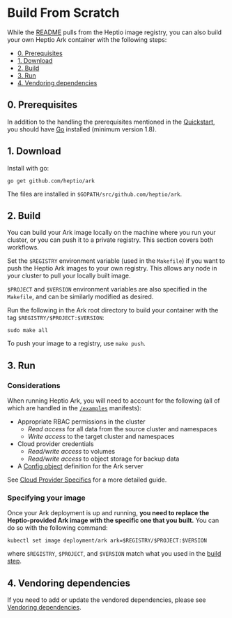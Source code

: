 # Build From Scratch

While the [README][0] pulls from the Heptio image registry, you can also build your own Heptio Ark container with the following steps:

* [0. Prerequisites][1]
* [1. Download][2]
* [2. Build][3]
* [3. Run][7]
* [4. Vendoring dependencies][10]

## 0. Prerequisites

In addition to the handling the prerequisites mentioned in the [Quickstart][4], you should have [Go][5] installed (minimum version 1.8).

## 1. Download

Install with go:
```
go get github.com/heptio/ark
```
The files are installed in `$GOPATH/src/github.com/heptio/ark`.

## 2. Build

You can build your Ark image locally on the machine where you run your cluster, or you can push it to a private registry. This section covers both workflows.

Set the `$REGISTRY` environment variable (used in the `Makefile`) if you want to push the Heptio Ark images to your own registry. This allows any node in your cluster to pull your locally built image.

`$PROJECT` and `$VERSION` environment variables are also specified in the `Makefile`, and can be similarly modified as desired.

Run the following in the Ark root directory to build your container with the tag `$REGISTRY/$PROJECT:$VERSION`:
```
sudo make all
```

To push your image to a registry, use `make push`.

## 3. Run

### Considerations

When running Heptio Ark, you will need to account for the following (all of which are handled in the [`/examples`][6] manifests):
* Appropriate RBAC permissions in the cluster
  * *Read access* for all data from the source cluster and namespaces
  * *Write access* to the target cluster and namespaces
* Cloud provider credentials
  * *Read/write access* to volumes
  * *Read/write access* to object storage for backup data
* A [Config object][8] definition for the Ark server

See [Cloud Provider Specifics][9] for a more detailed guide.

### Specifying your image

Once your Ark deployment is up and running, **you need to replace the Heptio-provided Ark image with the specific one that you built.** You can do so with the following command:
```
kubectl set image deployment/ark ark=$REGISTRY/$PROJECT:$VERSION
```
where `$REGISTRY`, `$PROJECT`, and `$VERSION` match what you used in the [build step][3].

## 4. Vendoring dependencies
If you need to add or update the vendored dependencies, please see [Vendoring dependencies][11].

[0]: ../README.md
[1]: #0-prerequisites
[2]: #1-download
[3]: #2-build
[4]: ../README.md#quickstart
[5]: https://golang.org/doc/install
[6]: /examples
[7]: #3-run
[8]: reference.md#ark-config-definition
[9]: cloud-provider-specifics.md
[10]: #4-vendoring-dependencies
[11]: vendoring-dependencies.md
